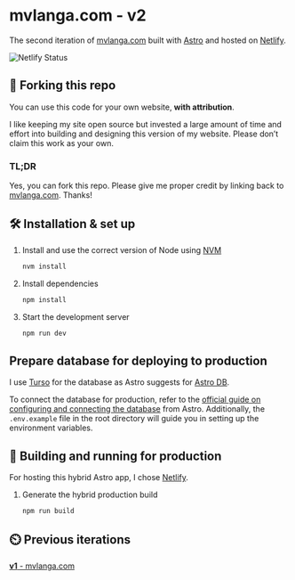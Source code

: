 # mvlanga.com - v2

The second iteration of <a href="https://mvlanga.com" target="_blank">mvlanga.com</a> built
with <a href="https://astro.build/" target="_blank">Astro</a> and hosted
on <a href="https://www.netlify.com/" target="_blank">Netlify</a>.

<img src="https://api.netlify.com/api/v1/badges/8b628505-b368-4637-94db-d3819513e55e/deploy-status" alt="Netlify Status" />

## 🚨 Forking this repo

You can use this code for your own website, **with attribution**.

I like keeping my site open source but invested a large amount of time and effort into building and designing this
version of my website. Please don’t claim this work as your
own.

### TL;DR

Yes, you can fork this repo. Please give me proper credit by linking back
to [mvlanga.com](https://mvlanga.com). Thanks!

## 🛠 Installation & set up

1. Install and use the correct version of Node using [NVM](https://github.com/nvm-sh/nvm)

   ```sh
   nvm install
   ```

2. Install dependencies

   ```sh
   npm install
   ```

3. Start the development server

   ```sh
   npm run dev
   ```

## Prepare database for deploying to production 

I use [Turso](https://turso.tech/) for the database as Astro suggests for [Astro DB](https://docs.astro.build/en/guides/astro-db/).

To connect the database for production, refer to the [official guide on configuring and connecting the database](https://docs.astro.build/en/guides/astro-db/#connect-a-libsql-database-for-production) from Astro. Additionally, the `.env.example` file in the root directory will guide you in setting up the environment variables.

## 🚀 Building and running for production

For hosting this hybrid Astro app, I chose [Netlify](https://www.netlify.com/).

1. Generate the hybrid production build

   ```sh
   npm run build
   ```

## ⏲️ Previous iterations

[**v1** - mvlanga.com](https://v1.mvlanga.com)